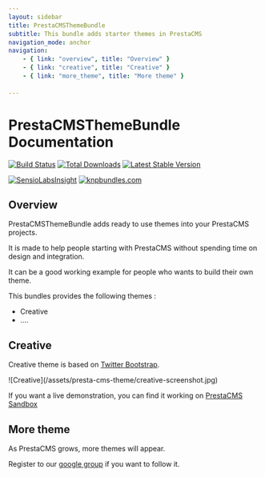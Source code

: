 ```yaml
---
layout: sidebar
title: PrestaCMSThemeBundle
subtitle: This bundle adds starter themes in PrestaCMS
navigation_mode: anchor
navigation:
    - { link: "overview", title: "Overview" }
    - { link: "creative", title: "Creative" }
    - { link: "more_theme", title: "More theme" }

---
```



# PrestaCMSThemeBundle Documentation


[![Build Status](https://secure.travis-ci.org/prestaconcept/PrestaCMSThemeBasicBundle.png)](http://travis-ci.org/prestaconcept/PrestaCMSThemeBasicBundle)
[![Total Downloads](https://poser.pugx.org/presta/cms-theme-basic-bundle/downloads.png)](https://packagist.org/packages/presta/cms-theme-basic-bundle)
[![Latest Stable Version](https://poser.pugx.org/presta/cms-theme-basic-bundle/v/stable.png)](https://packagist.org/packages/presta/cms-theme-basic-bundle)


[![SensioLabsInsight](https://insight.sensiolabs.com/projects/56721a5e-dca2-431f-bd1a-df53eca583d6/big.png)](https://insight.sensiolabs.com/projects/56721a5e-dca2-431f-bd1a-df53eca583d6)
[![knpbundles.com](http://knpbundles.com/prestaconcept/PrestaCMSThemeBasicBundle/badge)](http://knpbundles.com/prestaconcept/PrestaCMSThemeBasicBundle)



## Overview

PrestaCMSThemeBundle adds ready to use themes into your PrestaCMS projects.

It is made to help people starting with PrestaCMS without spending time on design and integration.

It can be a good working example for people who wants to build their own theme.

This bundles provides the following themes :

-   Creative
-   ....


## Creative

Creative theme is based on [Twitter Bootstrap][1].

<div class="screenshot" markdown="1">
![Creative](/assets/presta-cms-theme/creative-screenshot.jpg)
</div>

If you want a live demonstration, you can find it working on [PrestaCMS Sandbox][2]


## More theme

As PrestaCMS grows, more themes will appear.

Register to our [google group][3] if you want to follow it.


[1]: http://getbootstrap.com/2.3.2/
[2]: http://sandbox.prestacms.com
[3]: https://groups.google.com/forum/?hl=fr&fromgroups#!forum/prestacms-devs



